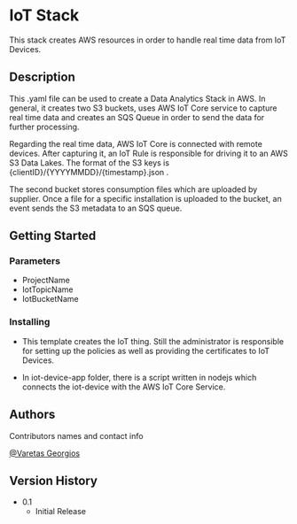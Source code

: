 # IoT Stack

This stack creates AWS resources in order to handle real time data from IoT Devices.

## Description

This .yaml file can be used to create a Data Analytics Stack in AWS. In general, it creates two S3 buckets, uses AWS IoT Core service to capture real time data and creates an SQS Queue in order to send the data for further processing. 

Regarding the real time data, AWS IoT Core is connected with remote devices. After capturing it, an IoT Rule is responsible for driving it to an AWS S3 Data Lakes. The format of the S3 keys is {clientID}/{YYYYMMDD}/{timestamp}.json .

The second bucket stores consumption files which are uploaded by supplier. Once a file for a specific installation is uploaded to the bucket, an event sends the S3 metadata to an SQS queue. 


## Getting Started

### Parameters

* ProjectName 
* IotTopicName
* IotBucketName

### Installing

* This template creates the IoT thing. Still the administrator is responsible for setting up the policies as well as providing the certificates to IoT Devices. 

* In iot-device-app folder, there is a script written in nodejs which connects the iot-device with the AWS IoT Core Service. 

## Authors

Contributors names and contact info

[@Varetas Georgios](https://www.linkedin.com/in/georgios-varetas-b8b888211/)

## Version History

* 0.1
    * Initial Release

